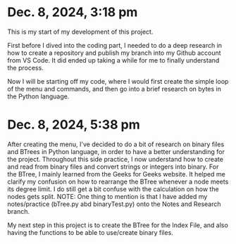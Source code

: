 # Dec. 8, 2024, 3:18 pm
This is my start of my development of this project.

First before I dived into the coding part, I needed to do a deep research in how to create a repository and publish my branch into my
Github account from VS Code. It did ended up taking a while for me to finally understand the process.

Now I will be starting off my code, where I would first create the simple loop of the menu and commands, and then go into a brief research
on bytes in the Python language.

# Dec. 8, 2024, 5:38 pm
After creating the menu, I've decided to do a bit of research on binary files and BTrees in Python language, in order to have a better understanding
for the project. Throughout this side practice, I now understand how to create and read from binary files and convert strings or integers into binary. 
For the BTree, I mainly learned from the Geeks for Geeks website. It helped me clarify my confusion on how to rearrange the BTree whenever a node meets its
degree limit. I do still get a bit confuse with the calculation on how the nodes gets split. 
NOTE: One thing to mention is that I have added my notes/practice (bTree.py abd binaryTest.py) onto the Notes and Research branch.

My next step in this project is to create the BTree for the Index File, and also having the functions to be able to use/create binary files.
